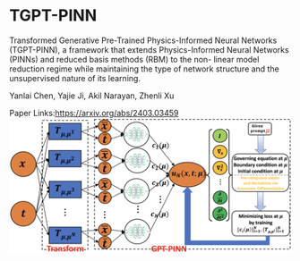 # TGPT-PINN
Transformed Generative Pre-Trained Physics-Informed Neural Networks (TGPT-PINN), a framework that extends Physics-Informed Neural Networks (PINNs) and reduced basis methods (RBM) to the non- linear model reduction regime while maintaining the type of network structure and the unsupervised nature of its learning. 

Yanlai Chen, Yajie Ji, Akil Narayan, Zhenli Xu

Paper Links:https://arxiv.org/abs/2403.03459
![image](https://github.com/DuktigYajie/TGPT-PINN/blob/main/TGPT-PINN.png)
